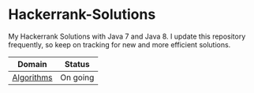 # Hackerrank-Solutions
My Hackerrank Solutions with Java 7 and Java 8. I update this repository frequently, so keep on tracking for new and more efficient solutions.

| Domain | Status |
| --- | --- |
| [Algorithms](/Domains/Algorithms) | On going |
